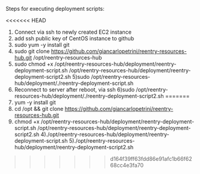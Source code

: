Steps for executing deployment scripts:

<<<<<<< HEAD
1) Connect via ssh to newly created EC2 instance
2) add ssh public key of CentOS instance to github
2) sudo yum -y install git
3) sudo git clone https://github.com/giancarlopetrini/reentry-resources-hub.git /opt/reentry-resources-hub
4) sudo chmod +x /opt/reentry-resources-hub/deployment/reentry-deployment-script.sh /opt/reentry-resources-hub/deployment/reentry-deployment-script2.sh
5)sudo /opt/reentry-resources-hub/deployment/./reentry-deployment-script.sh
6) Reconnect to server after reboot, via ssh
6)sudo /opt/reentry-resources-hub/deployment/./reentry-deployment-script2.sh
=======
1) yum -y install git
2) cd /opt && git clone https://github.com/giancarlopetrini/reentry-resources-hub.git
3) chmod +x /opt/reentry-resources-hub/deployment/reentry-deployment-script.sh /opt/reentry-resources-hub/deployment/reentry-deployment-script2.sh
4)./opt/reentry-resources-hub/deployment/reentry-deployment-script.sh
5)./opt/reentry-resources-hub/deployment/reentry-deployment-script2.sh
>>>>>>> d164f39ff63fdd86e91afc1b66f6268cc4e3fa70
